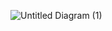 ![Untitled Diagram (1)](https://github.com/shashikalaranathunga/fine_tuned_LLM/assets/29086465/6fc90040-27cc-4485-8034-ad83a61b2f19)
